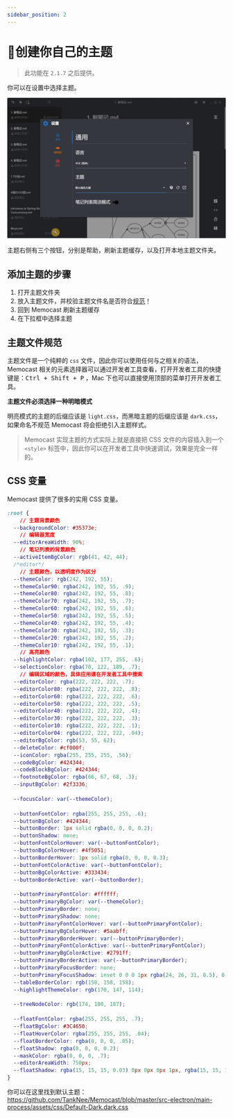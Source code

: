 ```yaml
---
sidebar_position: 2
---
```


# 🎄创建你自己的主题

> 此功能在 `2.1.7` 之后提供。

你可以在设置中选择主题。

![](/img/create-theme-1.png)

主题右侧有三个按钮，分别是帮助，刷新主题缓存，以及打开本地主题文件夹。

## 添加主题的步骤

1. 打开主题文件夹
2. 放入主题文件，并校验主题文件名是否符合[规范](#主题文件规范)！
3. 回到 Memocast 刷新主题缓存
4. 在下拉框中选择主题

## 主题文件规范

主题文件是一个纯粹的 `css` 文件，因此你可以使用任何与之相关的语法，Memocast 相关的元素选择器可以通过开发者工具查看，打开开发者工具的快捷键是：<kbd>Ctrl + Shift + P</kbd> ，Mac 下也可以直接使用顶部的菜单打开开发者工具。

**主题文件必须选择一种明暗模式**

明亮模式的主题的后缀应该是 `light.css`，而黑暗主题的后缀应该是 `dark.css`，如果命名不规范 Memocast 将会拒绝引入主题样式。

> Memocast 实现主题的方式实际上就是直接把 CSS 文件的内容插入到一个 `<style>` 标签中，因此你可以在开发者工具中快速调试，效果是完全一样的。

## CSS 变量

Memocast 提供了很多的实用 CSS 变量。

```css
:root {
    // 主题背景颜色
  --backgroundColor: #35373e;
    // 编辑器宽度
  --editorAreaWidth: 90%;
    // 笔记列表的背景颜色
  --activeItemBgColor: rgb(41, 42, 44);
  /*editor*/
    // 主题颜色，以透明度作为区分
  --themeColor: rgb(242, 192, 55);
  --themeColor90: rgba(242, 192, 55, .9);
  --themeColor80: rgba(242, 192, 55, .8);
  --themeColor70: rgba(242, 192, 55, .7);
  --themeColor60: rgba(242, 192, 55, .6);
  --themeColor50: rgba(242, 192, 55, .5);
  --themeColor40: rgba(242, 192, 55, .4);
  --themeColor30: rgba(242, 192, 55, .3);
  --themeColor20: rgba(242, 192, 55, .2);
  --themeColor10: rgba(242, 192, 55, .1);
    // 高亮颜色
  --highlightColor: rgba(102, 177, 255, .6);
  --selectionColor: rgba(70, 122, 189, .7);
    // 编辑区域的颜色，具体应用请在开发者工具中搜索
  --editorColor: rgba(222, 222, 222, .7);
  --editorColor80: rgba(222, 222, 222, .8);
  --editorColor60: rgba(222, 222, 222, .6);
  --editorColor50: rgba(222, 222, 222, .5);
  --editorColor40: rgba(222, 222, 222, .4);
  --editorColor30: rgba(222, 222, 222, .3);
  --editorColor10: rgba(222, 222, 222, .1);
  --editorColor04: rgba(222, 222, 222, .04);
  --editorBgColor: rgb(53, 55, 62);
  --deleteColor: #cf000f;
  --iconColor: rgba(255, 255, 255, .56);
  --codeBgColor: #424344;
  --codeBlockBgColor: #424344;
  --footnoteBgColor: rgba(66, 67, 68, .3);
  --inputBgColor: #2f3336;

  --focusColor: var(--themeColor);

  --buttonFontColor: rgba(255, 255, 255, .6);
  --buttonBgColor: #424344;
  --buttonBorder: 1px solid rgba(0, 0, 0, 0.2);
  --buttonShadow: none;
  --buttonFontColorHover: var(--buttonFontColor);
  --buttonBgColorHover: #4f5051;
  --buttonBorderHover: 1px solid rgba(0, 0, 0, 0.3);
  --buttonFontColorActive: var(--buttonFontColor);
  --buttonBgColorActive: #333434;
  --buttonBorderActive: var(--buttonBorder);

  --buttonPrimaryFontColor: #ffffff;
  --buttonPrimaryBgColor: var(--themeColor);
  --buttonPrimaryBorder: none;
  --buttonPrimaryShadow: none;
  --buttonPrimaryFontColorHover: var(--buttonPrimaryFontColor);
  --buttonPrimaryBgColorHover: #5aabff;
  --buttonPrimaryBorderHover: var(--buttonPrimaryBorder);
  --buttonPrimaryFontColorActive: var(--buttonPrimaryFontColor);
  --buttonPrimaryBgColorActive: #2791ff;
  --buttonPrimaryBorderActive: var(--buttonPrimaryBorder);
  --buttonPrimaryFocusBorder: none;
  --buttonPrimaryFocusShadow: inset 0 0 0 1px rgba(24, 26, 31, 0.5), 0 0 0 1px var(--themeColor);
  --tableBorderColor: rgb(158, 158, 158);
  --highlightThemeColor: rgb(170, 147, 114);

  --treeNodeColor: rgb(174, 180, 187);

  --floatFontColor: rgba(255, 255, 255, .7);
  --floatBgColor: #3C4650;
  --floatHoverColor: rgba(255, 255, 255, .04);
  --floatBorderColor: rgba(0, 0, 0, .05);
  --floatShadow: rgba(0, 0, 0, 0.2);
  --maskColor: rgba(0, 0, 0, .7);
  --editorAreaWidth: 750px;
  --floatShadow: rgba(15, 15, 15, 0.03) 0px 0px 0px 1px, rgba(15, 15, 15, 0.04) 0px 3px 6px, rgba(15, 15, 15, 0.05) 0px 9px 24px;
}
```

你可以在这里找到默认主题：https://github.com/TankNee/Memocast/blob/master/src-electron/main-process/assets/css/Default-Dark.dark.css
